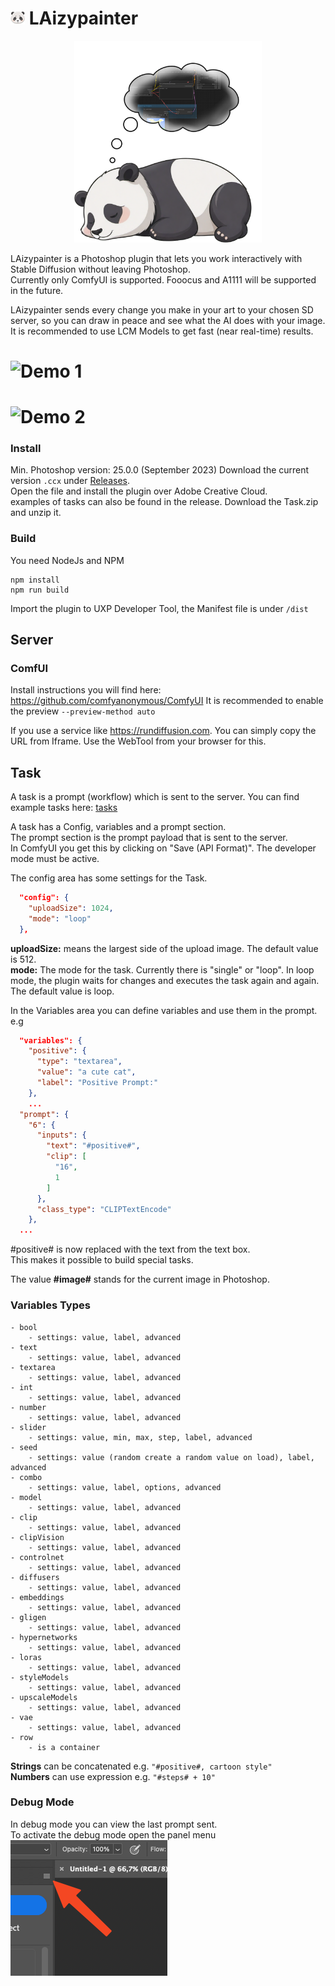 # ![Logo](./plugin/icons/dark@1x.png) LAizypainter

<p align="center">
  <img src="./assets/logo_big.png" width="300"/>
</p>

LAizypainter is a Photoshop plugin that lets you work interactively with Stable Diffusion without leaving Photoshop. \
Currently only ComfyUI is supported. Fooocus and A1111 will be supported in the future.

LAizypainter sends every change you make in your art to your chosen SD server, so you can draw in peace and see what the AI does with your image. \
It is recommended to use LCM Models to get fast (near real-time) results.

# ![Demo 1](./assets/demo_1.gif)
# ![Demo 2](./assets/demo_2.gif)

### Install
Min. Photoshop version: 25.0.0 (September 2023)
Download the current version `.ccx` under [Releases](https://github.com/DimaChaichan/LAizypainter/releases). \
Open the file and install the plugin over Adobe Creative Cloud. \
examples of tasks can also be found in the release. Download the Task.zip and unzip it.

### Build

You need NodeJs and NPM

```
npm install
npm run build
```

Import the plugin to UXP Developer Tool, the Manifest file is under `/dist`

## Server

### ComfUI

Install instructions you will find here: https://github.com/comfyanonymous/ComfyUI
It is recommended to enable the preview `--preview-method auto`

If you use a service like https://rundiffusion.com. You can simply copy the URL from Iframe. Use the WebTool from your
browser for this.

## Task

A task is a prompt (workflow) which is sent to the server. You can find example tasks here: [tasks](plugin%2Ftasks)

A task has a Config, variables and a prompt section. \
The prompt section is the prompt payload that is sent to the server. \
In ComfyUI you get this by clicking on "Save (API Format)". The developer mode must be active.

The config area has some settings for the Task.

``` Json
  "config": {
    "uploadSize": 1024,
    "mode": "loop"
  },
```

**uploadSize:** means the largest side of the upload image. The default value is 512.\
**mode:** The mode for the task. Currently there is "single" or "loop". In loop mode, the plugin waits for changes and
executes the task again and again. The default value is loop.

In the Variables area you can define variables and use them in the prompt. e.g

``` Json
  "variables": {
    "positive": {
      "type": "textarea",
      "value": "a cute cat",
      "label": "Positive Prompt:"
    },
    ...
  "prompt": {
    "6": {
      "inputs": {
        "text": "#positive#",
        "clip": [
          "16",
          1
        ]
      },
      "class_type": "CLIPTextEncode"
    },
  ...
```

#positive# is now replaced with the text from the text box. \
This makes it possible to build special tasks.

The value **#image#** stands for the current image in Photoshop.

### Variables Types
```
- bool
    - settings: value, label, advanced
- text
    - settings: value, label, advanced
- textarea
    - settings: value, label, advanced
- int
    - settings: value, label, advanced
- number
    - settings: value, label, advanced
- slider
    - settings: value, min, max, step, label, advanced
- seed
    - settings: value (random create a random value on load), label, advanced
- combo
    - settings: value, label, options, advanced
- model
    - settings: value, label, advanced
- clip
    - settings: value, label, advanced
- clipVision
    - settings: value, label, advanced
- controlnet
    - settings: value, label, advanced
- diffusers
    - settings: value, label, advanced
- embeddings
    - settings: value, label, advanced
- gligen
    - settings: value, label, advanced
- hypernetworks
    - settings: value, label, advanced
- loras
    - settings: value, label, advanced
- styleModels
    - settings: value, label, advanced
- upscaleModels
    - settings: value, label, advanced
- vae
    - settings: value, label, advanced
- row
    - is a container
```
**Strings** can be concatenated e.g. `"#positive#, cartoon style"`\
**Numbers** can use expression e.g. `"#steps# + 10"`

### Debug Mode

In debug mode you can view the last prompt sent. \
To activate the debug mode open the panel menu \
![debugmode.png](assets%2Fdebugmode.png)